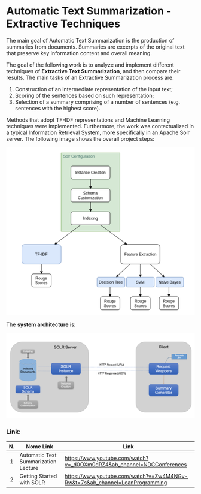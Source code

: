 # Automatic Text Summarization - Extractive Techniques
The main goal of Automatic Text Summarization is the production of summaries from documents. Summaries are excerpts of the original text that
preserve key information content and overall meaning.

The goal of the following work is to analyze and implement different techniques of **Extractive Text Summarization**, and then compare their results. The main tasks of an Extractive Summarization process are:
1. Construction of an intermediate representation of the input text;
2. Scoring of the sentences based on such representation;
3. Selection of a summary comprising of a number of sentences (e.g. sentences with the highest score).

Methods that adopt TF-IDF representations and Machine Learning techniques were implemented. Furthermore, the work was contextualized in a typical Information Retrieval System, more specifically in an Apache Solr server. The following image shows the overall project steps:

![Project Breakdown](images/projectstructure.PNG)

The **system architecture** is:

![System Architecture](images/architecture.png)

### Link:
| N. | Nome Link | Link |
| :---:  | --- | --- |
| 1 | Automatic Text Summarization Lecture | https://www.youtube.com/watch?v=_d0OXm0dRZ4&ab_channel=NDCConferences |
| 2 | Getting Started with SOLR | https://www.youtube.com/watch?v=Zw4M4NGv-Rw&t=7s&ab_channel=LeanProgramming |

